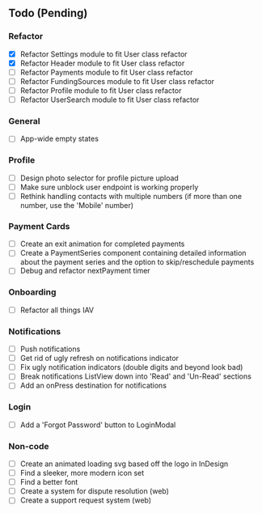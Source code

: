 
## **Todo (Pending)**

### Refactor
- [X] Refactor Settings module to fit User class refactor
- [X] Refactor Header module to fit User class refactor
- [ ] Refactor Payments module to fit User class refactor
- [ ] Refactor FundingSources module to fit User class refactor
- [ ] Refactor Profile module to fit User class refactor
- [ ] Refactor UserSearch module to fit User class refactor

### General
- [ ] App-wide empty states

### Profile
- [ ] Design photo selector for profile picture upload
- [ ] Make sure unblock user endpoint is working properly
- [ ] Rethink handling contacts with multiple numbers (if more than one number, use the 'Mobile' number)

### Payment Cards
- [ ] Create an exit animation for completed payments
- [ ] Create a PaymentSeries component containing detailed information about the payment series and the option to skip/reschedule payments
- [ ] Debug and refactor nextPayment timer

### Onboarding
- [ ] Refactor all things IAV

### Notifications
- [ ] Push notifications
- [ ] Get rid of ugly refresh on notifications indicator
- [ ] Fix ugly notification indicators (double digits and beyond look bad)
- [ ] Break notifications ListView down into 'Read' and 'Un-Read' sections
- [ ] Add an onPress destination for notifications

### Login
- [ ] Add a 'Forgot Password' button to LoginModal

### Non-code
- [ ] Create an animated loading svg based off the logo in InDesign
- [ ] Find a sleeker, more modern icon set
- [ ] Find a better font
- [ ] Create a system for dispute resolution (web)
- [ ] Create a support request system (web)
